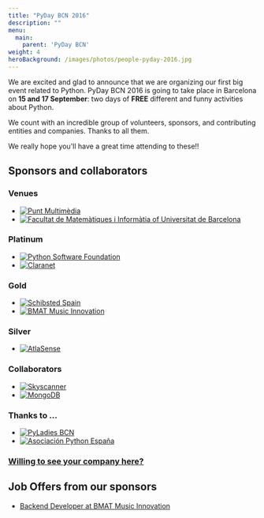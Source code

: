 ```yaml
---
title: "PyDay BCN 2016"
description: ""
menu:
  main:
    parent: 'PyDay BCN'
weight: 4
heroBackground: /images/photos/people-pyday-2016.jpg
---
```


<div class="container">
            <div class="row main_content">
                <div class="col-md-12 main_column">
                <div class="row event-intro">
        <div class="col-md-9">
            <div class="widget">
                <p>We are excited and glad to announce that we are organizing our first big event related to Python.
PyDay BCN 2016 is going to take place in Barcelona on <strong>15 and 17 September</strong>:
two days of <strong>FREE</strong> different and funny activities about Python.</p>
<p>We count with an incredible group of volunteers, sponsors, and contributing entities and companies.
Thanks to all them.</p>
<p>We really hope you'll have a great time attending to these!!</p>
            </div>
        </div>
    </div>
    <div class="row event-sponsors">
        <div class="col-md-12">
            <div class="widget">
    <h2>
        <i class="fa fa-rocket" aria-hidden="true"></i>
        Sponsors and collaborators
    </h2>
    <div class="col-md-12">
        <h3 class="venues"">
            <i class="fa fa-university" aria-hidden="true"></i>
            Venues
        </h3>
    <ul class="sponsors">
        <li>
            <a href="/archives/pybcn.org/pyday-bcn-2016/punt-multimedia/index.html">
                <img src="/archives/pybcn.org/pyday-bcn-2016/punt-multimedia/punt_multimedia_logo@320.png" alt="Punt Multimèdia" />
            </a>
        </li>
        <li>
            <a href="/archives/pybcn.org/pyday-bcn-2016/facultat-matematiques-informatica/index.html">
                <img src="/archives/pybcn.org/pyday-bcn-2016/facultat-matematiques-informatica/universitat_barcelona@320.png" alt="Facultat de Matemàtiques i Informàtia of Universitat de Barcelona" />
            </a>
        </li>
    </ul>
    </div>
    <div class="col-md-12">
        <h3 class="platinum">
            <i class="fa fa-certificate" aria-hidden="true"></i>
            Platinum
        </h3>
    <ul class="sponsors">
        <li>
            <a href="/archives/pybcn.org/pyday-bcn-2016/python-software-foundation/index.html">
                <img src="/archives/pybcn.org/pyday-bcn-2016/python-software-foundation/python-software-foundation-logo@320.png" alt="Python Software Foundation" />
            </a>
        </li>
        <li>
            <a href="/archives/pybcn.org/pyday-bcn-2016/claranet/index.html">
                <img src="/archives/pybcn.org/pyday-bcn-2016/claranet/claranet_logo@320.png" alt="Claranet" />
            </a>
        </li>
    </ul>
    </div>
    <div class="col-md-12">
        <h3 class="gold">
            <i class="fa fa-certificate" aria-hidden="true"></i>
            Gold
        </h3>
    <ul class="sponsors">
        <li>
            <a href="/archives/pybcn.org/pyday-bcn-2016/schibsted-spain/index.html">
                <img src="/archives/pybcn.org/pyday-bcn-2016/schibsted-spain/schibsted_logo@320.png" alt="Schibsted Spain" />
            </a>
        </li>
        <li>
            <a href="/archives/pybcn.org/pyday-bcn-2016/bmat-music-innovation/index.html">
                <img src="/archives/pybcn.org/pyday-bcn-2016/bmat-music-innovation/logo-bmat@320.png" alt="BMAT Music Innovation" />
            </a>
        </li>
    </ul>
    </div>
    <div class="col-md-12">
        <h3 class="silver">
            <i class="fa fa-certificate" aria-hidden="true"></i>
            Silver
        </h3>
    <ul class="sponsors">
        <li>
            <a href="/archives/pybcn.org/pyday-bcn-2016/atlasense/index.html">
                <img src="/archives/pybcn.org/pyday-bcn-2016/atlasense/atlasense_logo@320.png" alt="AtlaSense" />
            </a>
        </li>
    </ul>
    </div>
    <div class="col-md-12">
        <h3 class="collaborators">
            <i class="fa fa-cube" aria-hidden="true"></i>
            Collaborators
        </h3>
    <ul class="sponsors">
        <li>
            <a href="/archives/pybcn.org/pyday-bcn-2016/skyscanner/index.html">
                <img src="/archives/pybcn.org/pyday-bcn-2016/skyscanner/skyscanner_logo@160.png" alt="Skyscanner" />
            </a>
        </li>
        <li>
            <a href="/archives/pybcn.org/pyday-bcn-2016/mongodb/index.html">
                <img src="/archives/pybcn.org/pyday-bcn-2016/mongodb/mongodb_logo@160.png" alt="MongoDB" />
            </a>
        </li>
    </ul>
    </div>
    <div class="col-md-12">
        <h3 class="thanks-to">
            <i class="fa fa-thumbs-o-up" aria-hidden="true"></i>
            Thanks to ...
        </h3>
    <ul class="sponsors">
        <li>
            <a href="/archives/pybcn.org/pyday-bcn-2016/pyladies-bcn/index.html">
                <img src="/archives/pybcn.org/pyday-bcn-2016/pyladies-bcn/pyladieslogo@160.png" alt="PyLadies BCN" />
            </a>
        </li>
        <li>
            <a href="/archives/pybcn.org/pyday-bcn-2016/asociacion-python-espana/index.html">
                <img src="/archives/pybcn.org/pyday-bcn-2016/asociacion-python-espana/python-espana-logo@160.png" alt="Asociación Python España" />
            </a>
        </li>
    </ul>
    </div>
            </div>
        </div>
    </div>
    <div class="row">
        <div class="col-md-12">
            <h3 class="event-sponsorship">
                <a href="/archives/pybcn.org/pyday-bcn-2016/sponsorship.html">Willing to see your company here?</a>
            </h3>
        </div>
    </div>
        <div class="row event-sponsors-jobs">
            <div class="col-md-12">
                <div class="widget">
                    <h2>
                        <i class="fa fa-industry" aria-hidden="true"></i>
                        Job Offers from our sponsors
                    </h2>
                    <div class="col-md-12">
        <ul>
            <li>
                <a href="/archives/pybcn.org/pyday-bcn-2016/bmat-music-innovation/backend-developer.html">
                    Backend Developer at BMAT Music Innovation
                </a>
            </li>
        </ul>
                    </div>
                </div>
            </div>
        </div>
                </div>
            </div>
        </div>
